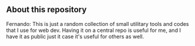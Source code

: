 ## About this repository

Fernando: This is just a random collection of small utilitary tools and codes that I use for web dev. Having it on a central repo is useful for me, and I have it as public just it case it's useful for others as well.
